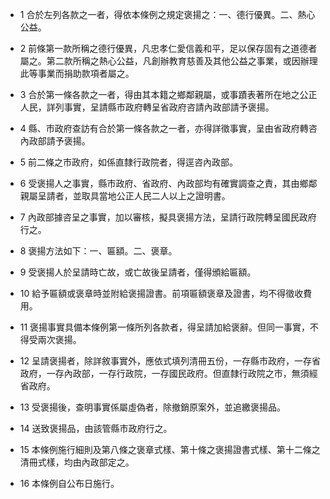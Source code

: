 * 1 合於左列各款之一者，得依本條例之規定褒揚之：一、德行優異。二、熱心公益。

* 2 前條第一款所稱之德行優異，凡忠孝仁愛信義和平，足以保存固有之道德者屬之。第二款所稱之熱心公益，凡創辦教育慈善及其他公益之事業，或因辦理此等事業而捐助款項者屬之。

* 3 合於第一條各款之一者，得由其本籍之鄉鄰親屬，或事蹟表著所在地之公正人民，詳列事實，呈請縣市政府轉呈省政府咨請內政部請予褒揚。

* 4 縣、市政府查訪有合於第一條各款之一者，亦得詳徵事實，呈由省政府轉咨內政部請予褒揚。

* 5 前二條之市政府，如係直隸行政院者，得逕咨內政部。

* 6 受褒揚人之事實，縣市政府、省政府、內政部均有確實調查之責，其由鄉鄰親屬呈請者，並取具當地公正人民二人以上之證明書。

* 7 內政部據咨呈之事實，加以審核，擬具褒揚方法，呈請行政院轉呈國民政府行之。

* 8 褒揚方法如下：一、匾額。二、褒章。

* 9 受褒揚人於呈請時亡故，或亡故後呈請者，僅得頒給匾額。

* 10 給予匾額或褒章時並附給褒揚證書。前項匾額褒章及證書，均不得徵收費用。

* 11 褒揚事實具備本條例第一條所列各款者，得呈請加給褒辭。但同一事實，不得受兩次褒揚。

* 12 呈請褒揚者，除詳敘事實外，應依式填列清冊五份，一存縣市政府，一存省政府，一存內政部，一存行政院，一存國民政府。但直隸行政院之市，無須經省政府。

* 13 受褒揚後，查明事實係屬虛偽者，除撤銷原案外，並追繳褒揚品。

* 14 送致褒揚品，由該管縣市政府行之。

* 15 本條例施行細則及第八條之褒章式樣、第十條之褒揚證書式樣、第十二條之清冊式樣，均由內政部定之。

* 16 本條例自公布日施行。

